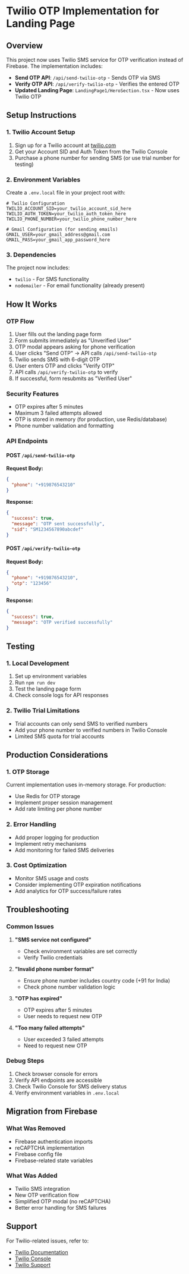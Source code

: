 # Twilio OTP Implementation for Landing Page

## Overview
This project now uses Twilio SMS service for OTP verification instead of Firebase. The implementation includes:

- **Send OTP API**: `/api/send-twilio-otp` - Sends OTP via SMS
- **Verify OTP API**: `/api/verify-twilio-otp` - Verifies the entered OTP
- **Updated Landing Page**: `LandingPage1/HeroSection.tsx` - Now uses Twilio OTP

## Setup Instructions

### 1. Twilio Account Setup
1. Sign up for a Twilio account at [twilio.com](https://twilio.com)
2. Get your Account SID and Auth Token from the Twilio Console
3. Purchase a phone number for sending SMS (or use trial number for testing)

### 2. Environment Variables
Create a `.env.local` file in your project root with:

```env
# Twilio Configuration
TWILIO_ACCOUNT_SID=your_twilio_account_sid_here
TWILIO_AUTH_TOKEN=your_twilio_auth_token_here
TWILIO_PHONE_NUMBER=your_twilio_phone_number_here

# Gmail Configuration (for sending emails)
GMAIL_USER=your_gmail_address@gmail.com
GMAIL_PASS=your_gmail_app_password_here
```

### 3. Dependencies
The project now includes:
- `twilio` - For SMS functionality
- `nodemailer` - For email functionality (already present)

## How It Works

### OTP Flow
1. User fills out the landing page form
2. Form submits immediately as "Unverified User"
3. OTP modal appears asking for phone verification
4. User clicks "Send OTP" → API calls `/api/send-twilio-otp`
5. Twilio sends SMS with 6-digit OTP
6. User enters OTP and clicks "Verify OTP"
7. API calls `/api/verify-twilio-otp` to verify
8. If successful, form resubmits as "Verified User"

### Security Features
- OTP expires after 5 minutes
- Maximum 3 failed attempts allowed
- OTP is stored in memory (for production, use Redis/database)
- Phone number validation and formatting

### API Endpoints

#### POST `/api/send-twilio-otp`
**Request Body:**
```json
{
  "phone": "+919876543210"
}
```

**Response:**
```json
{
  "success": true,
  "message": "OTP sent successfully",
  "sid": "SM1234567890abcdef"
}
```

#### POST `/api/verify-twilio-otp`
**Request Body:**
```json
{
  "phone": "+919876543210",
  "otp": "123456"
}
```

**Response:**
```json
{
  "success": true,
  "message": "OTP verified successfully"
}
```

## Testing

### 1. Local Development
1. Set up environment variables
2. Run `npm run dev`
3. Test the landing page form
4. Check console logs for API responses

### 2. Twilio Trial Limitations
- Trial accounts can only send SMS to verified numbers
- Add your phone number to verified numbers in Twilio Console
- Limited SMS quota for trial accounts

## Production Considerations

### 1. OTP Storage
Current implementation uses in-memory storage. For production:
- Use Redis for OTP storage
- Implement proper session management
- Add rate limiting per phone number

### 2. Error Handling
- Add proper logging for production
- Implement retry mechanisms
- Add monitoring for failed SMS deliveries

### 3. Cost Optimization
- Monitor SMS usage and costs
- Consider implementing OTP expiration notifications
- Add analytics for OTP success/failure rates

## Troubleshooting

### Common Issues

1. **"SMS service not configured"**
   - Check environment variables are set correctly
   - Verify Twilio credentials

2. **"Invalid phone number format"**
   - Ensure phone number includes country code (+91 for India)
   - Check phone number validation logic

3. **"OTP has expired"**
   - OTP expires after 5 minutes
   - User needs to request new OTP

4. **"Too many failed attempts"**
   - User exceeded 3 failed attempts
   - Need to request new OTP

### Debug Steps
1. Check browser console for errors
2. Verify API endpoints are accessible
3. Check Twilio Console for SMS delivery status
4. Verify environment variables in `.env.local`

## Migration from Firebase

### What Was Removed
- Firebase authentication imports
- reCAPTCHA implementation
- Firebase config file
- Firebase-related state variables

### What Was Added
- Twilio SMS integration
- New OTP verification flow
- Simplified OTP modal (no reCAPTCHA)
- Better error handling for SMS failures

## Support
For Twilio-related issues, refer to:
- [Twilio Documentation](https://www.twilio.com/docs)
- [Twilio Console](https://console.twilio.com)
- [Twilio Support](https://support.twilio.com)








